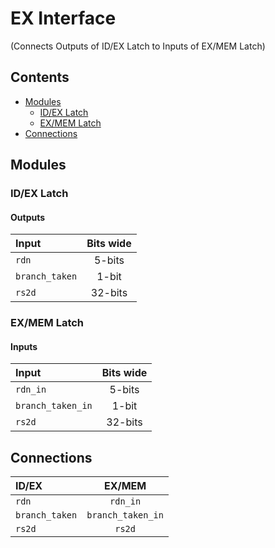 # EX Interface #
(Connects Outputs of ID/EX Latch to Inputs of EX/MEM Latch)

## Contents
* [Modules](#modules)
  * [ID/EX Latch](#id/ex_latch)
  * [EX/MEM Latch](#ex/mem_latch)
* [Connections](#connections)

## Modules

### ID/EX Latch

#### Outputs
|Input|Bits wide|
|:---|:---:|
|```rdn```|5-bits|
|```branch_taken```|1-bit|
|```rs2d```|32-bits|

### EX/MEM Latch

#### Inputs
|Input|Bits wide|
|:---|:---:|
|```rdn_in```|5-bits|
|```branch_taken_in```|1-bit|
|```rs2d```|32-bits|


## Connections

|ID/EX|EX/MEM|
|:---|:---:|
|```rdn```|```rdn_in```|
|```branch_taken```|```branch_taken_in```|
|```rs2d```|```rs2d```|
